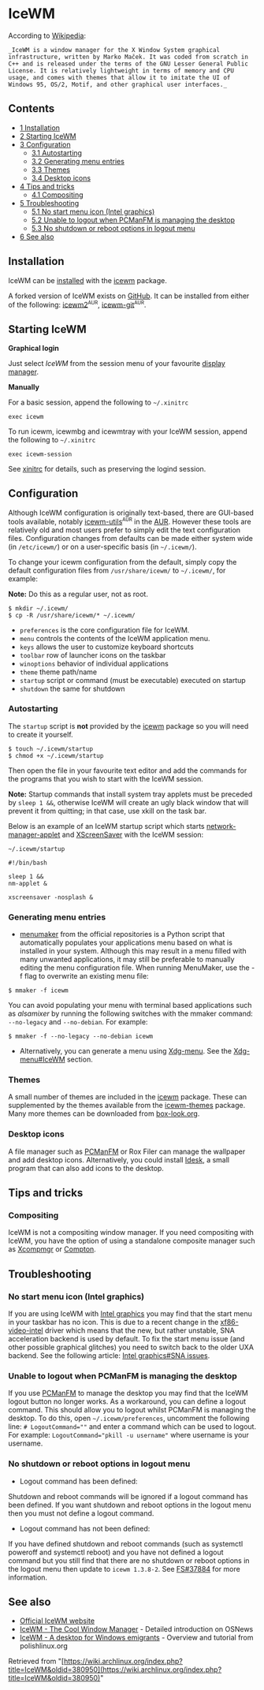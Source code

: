 # IceWM

According to [Wikipedia](https://en.wikipedia.org/wiki/Icewm "wikipedia:Icewm"):

	_IceWM is a window manager for the X Window System graphical infrastructure, written by Marko Maček. It was coded from scratch in C++ and is released under the terms of the GNU Lesser General Public License. It is relatively lightweight in terms of memory and CPU usage, and comes with themes that allow it to imitate the UI of Windows 95, OS/2, Motif, and other graphical user interfaces._

## Contents

*   [1 Installation](#Installation)
*   [2 Starting IceWM](#Starting_IceWM)
*   [3 Configuration](#Configuration)
    *   [3.1 Autostarting](#Autostarting)
    *   [3.2 Generating menu entries](#Generating_menu_entries)
    *   [3.3 Themes](#Themes)
    *   [3.4 Desktop icons](#Desktop_icons)
*   [4 Tips and tricks](#Tips_and_tricks)
    *   [4.1 Compositing](#Compositing)
*   [5 Troubleshooting](#Troubleshooting)
    *   [5.1 No start menu icon (Intel graphics)](#No_start_menu_icon_.28Intel_graphics.29)
    *   [5.2 Unable to logout when PCManFM is managing the desktop](#Unable_to_logout_when_PCManFM_is_managing_the_desktop)
    *   [5.3 No shutdown or reboot options in logout menu](#No_shutdown_or_reboot_options_in_logout_menu)
*   [6 See also](#See_also)

## Installation

IceWM can be [installed](/index.php/Installed "Installed") with the [icewm](https://www.archlinux.org/packages/?name=icewm) package.

A forked version of IceWM exists on [GitHub](https://github.com/bbidulock/icewm). It can be installed from either of the following: [icewm2](https://aur.archlinux.org/packages/icewm2/)<sup><small>AUR</small></sup>, [icewm-git](https://aur.archlinux.org/packages/icewm-git/)<sup><small>AUR</small></sup>.

## Starting IceWM

**Graphical login**

Just select _IceWM_ from the session menu of your favourite [display manager](/index.php/Display_manager "Display manager").

**Manually**

For a basic session, append the following to `~/.xinitrc`

```
exec icewm

```

To run icewm, icewmbg and icewmtray with your IceWM session, append the following to `~/.xinitrc`

```
exec icewm-session

```

See [xinitrc](/index.php/Xinitrc "Xinitrc") for details, such as preserving the logind session.

## Configuration

Although IceWM configuration is originally text-based, there are GUI-based tools available, notably [icewm-utils](https://aur.archlinux.org/packages/icewm-utils/)<sup><small>AUR</small></sup> in the [AUR](/index.php/AUR "AUR"). However these tools are relatively old and most users prefer to simply edit the text configuration files. Configuration changes from defaults can be made either system wide (in `/etc/icewm/`) or on a user-specific basis (in `~/.icewm/`).

To change your icewm configuration from the default, simply copy the default configuration files from `/usr/share/icewm/` to `~/.icewm/`, for example:

**Note:** Do this as a regular user, not as root.

```
$ mkdir ~/.icewm/
$ cp -R /usr/share/icewm/* ~/.icewm/

```

*   `preferences` is the core configuration file for IceWM.
*   `menu` controls the contents of the IceWM application menu.
*   `keys` allows the user to customize keyboard shortcuts
*   `toolbar` row of launcher icons on the taskbar
*   `winoptions` behavior of individual applications
*   `theme` theme path/name
*   `startup` script or command (must be executable) executed on startup
*   `shutdown` the same for shutdown

### Autostarting

The `startup` script is **not** provided by the [icewm](https://www.archlinux.org/packages/?name=icewm) package so you will need to create it yourself.

```
$ touch ~/.icewm/startup
$ chmod +x ~/.icewm/startup

```

Then open the file in your favourite text editor and add the commands for the programs that you wish to start with the IceWM session.

**Note:** Startup commands that install system tray applets must be preceded by `sleep 1 &&`, otherwise IceWM will create an ugly black window that will prevent it from quitting; in that case, use xkill on the task bar.

Below is an example of an IceWM startup script which starts [network-manager-applet](https://www.archlinux.org/packages/?name=network-manager-applet) and [XScreenSaver](/index.php/XScreenSaver "XScreenSaver") with the IceWM session:

 `~/.icewm/startup` 

```
#!/bin/bash

sleep 1 &&
nm-applet &

xscreensaver -nosplash &

```

### Generating menu entries

*   [menumaker](https://www.archlinux.org/packages/?name=menumaker) from the official repositories is a Python script that automatically populates your applications menu based on what is installed in your system. Although this may result in a menu filled with many unwanted applications, it may still be preferable to manually editing the menu configuration file. When running MenuMaker, use the -f flag to overwrite an existing menu file:

```
$ mmaker -f icewm

```

You can avoid populating your menu with terminal based applications such as _alsamixer_ by running the following switches with the mmaker command: `--no-legacy` and `--no-debian`. For example:

```
$ mmaker -f --no-legacy --no-debian icewm

```

*   Alternatively, you can generate a menu using [Xdg-menu](/index.php/Xdg-menu "Xdg-menu"). See the [Xdg-menu#IceWM](/index.php/Xdg-menu#IceWM "Xdg-menu") section.

### Themes

A small number of themes are included in the [icewm](https://www.archlinux.org/packages/?name=icewm) package. These can supplemented by the themes available from the [icewm-themes](https://www.archlinux.org/packages/?name=icewm-themes) package. Many more themes can be downloaded from [box-look.org](http://www.box-look.org/index.php?xcontentmode=7311).

### Desktop icons

A file manager such as [PCManFM](/index.php/PCManFM "PCManFM") or Rox Filer can manage the wallpaper and add desktop icons. Alternatively, you could install [Idesk](/index.php/Idesk "Idesk"), a small program that can also add icons to the desktop.

## Tips and tricks

### Compositing

IceWM is not a compositing window manager. If you need compositing with IceWM, you have the option of using a standalone composite manager such as [Xcompmgr](/index.php/Xcompmgr "Xcompmgr") or [Compton](/index.php/Compton "Compton").

## Troubleshooting

### No start menu icon (Intel graphics)

If you are using IceWM with [Intel graphics](/index.php/Intel_graphics "Intel graphics") you may find that the start menu in your taskbar has no icon. This is due to a recent change in the [xf86-video-intel](https://www.archlinux.org/packages/?name=xf86-video-intel) driver which means that the new, but rather unstable, SNA acceleration backend is used by default. To fix the start menu issue (and other possible graphical glitches) you need to switch back to the older UXA backend. See the following article: [Intel graphics#SNA issues](/index.php/Intel_graphics#SNA_issues "Intel graphics").

### Unable to logout when PCManFM is managing the desktop

If you use [PCManFM](/index.php/PCManFM "PCManFM") to manage the desktop you may find that the IceWM logout button no longer works. As a workaround, you can define a logout command. This should allow you to logout whilst PCManFM is managing the desktop. To do this, open `~/.icewm/preferences`, uncomment the following line: `# LogoutCommand=""` and enter a command which can be used to logout. For example: `LogoutCommand="pkill -u username"` where username is your username.

### No shutdown or reboot options in logout menu

*   Logout command has been defined:

Shutdown and reboot commands will be ignored if a logout command has been defined. If you want shutdown and reboot options in the logout menu then you must not define a logout command.

*   Logout command has not been defined:

If you have defined shutdown and reboot commands (such as systemctl poweroff and systemctl reboot) and you have not defined a logout command but you still find that there are no shutdown or reboot options in the logout menu then update to `icewm 1.3.8-2`. See [FS#37884](https://bugs.archlinux.org/task/37884) for more information.

## See also

*   [Official IceWM website](http://www.icewm.org/)
*   [IceWM - The Cool Window Manager](http://www.osnews.com/story.php/7774/IceWM--The-Cool-Window-Manager/) - Detailed introduction on OSNews
*   [IceWM - A desktop for Windows emigrants](http://polishlinux.org/apps/window-managers/icewm-a-desktop-for-windows-emmigrants/) - Overview and tutorial from polishlinux.org

Retrieved from "[https://wiki.archlinux.org/index.php?title=IceWM&oldid=380950](https://wiki.archlinux.org/index.php?title=IceWM&oldid=380950)"